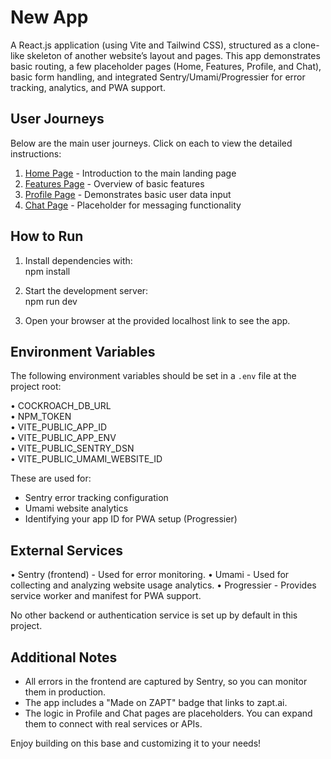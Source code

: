 # New App

A React.js application (using Vite and Tailwind CSS), structured as a clone-like skeleton of another website’s layout and pages. This app demonstrates basic routing, a few placeholder pages (Home, Features, Profile, and Chat), basic form handling, and integrated Sentry/Umami/Progressier for error tracking, analytics, and PWA support.

## User Journeys

Below are the main user journeys. Click on each to view the detailed instructions:

1. [Home Page](docs/journeys/home.md) - Introduction to the main landing page
2. [Features Page](docs/journeys/features.md) - Overview of basic features
3. [Profile Page](docs/journeys/profile.md) - Demonstrates basic user data input
4. [Chat Page](docs/journeys/chat.md) - Placeholder for messaging functionality

## How to Run

1. Install dependencies with:  
   npm install

2. Start the development server:  
   npm run dev

3. Open your browser at the provided localhost link to see the app.

## Environment Variables

The following environment variables should be set in a `.env` file at the project root:

• COCKROACH_DB_URL  
• NPM_TOKEN  
• VITE_PUBLIC_APP_ID  
• VITE_PUBLIC_APP_ENV  
• VITE_PUBLIC_SENTRY_DSN  
• VITE_PUBLIC_UMAMI_WEBSITE_ID  

These are used for:
- Sentry error tracking configuration
- Umami website analytics
- Identifying your app ID for PWA setup (Progressier)

## External Services

• Sentry (frontend) - Used for error monitoring.
• Umami - Used for collecting and analyzing website usage analytics.
• Progressier - Provides service worker and manifest for PWA support.

No other backend or authentication service is set up by default in this project.

## Additional Notes

- All errors in the frontend are captured by Sentry, so you can monitor them in production.  
- The app includes a "Made on ZAPT" badge that links to zapt.ai.  
- The logic in Profile and Chat pages are placeholders. You can expand them to connect with real services or APIs.  

Enjoy building on this base and customizing it to your needs!